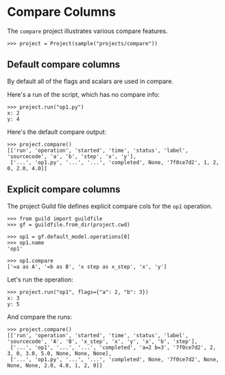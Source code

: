 # Compare Columns

The `compare` project illustrates various compare features.

    >>> project = Project(sample("projects/compare"))

## Default compare columns

By default all of the flags and scalars are used in compare.

Here's a run of the script, which has no compare info:

    >>> project.run("op1.py")
    x: 2
    y: 4

Here's the default compare output:

    >>> project.compare()
    [['run', 'operation', 'started', 'time', 'status', 'label', 'sourcecode', 'a', 'b', 'step', 'x', 'y'],
     ['...', 'op1.py', '...', '...', 'completed', None, '7f0ce7d2', 1, 2, 0, 2.0, 4.0]]

## Explicit compare columns

The project Guild file defines explicit compare cols for the `op1` operation.

    >>> from guild import guildfile
    >>> gf = guildfile.from_dir(project.cwd)

    >>> op1 = gf.default_model.operations[0]
    >>> op1.name
    'op1'

    >>> op1.compare
    ['=a as A', '=b as B', 'x step as x_step', 'x', 'y']

Let's run the operation:

    >>> project.run("op1", flags={"a": 2, "b": 3})
    x: 3
    y: 5

And compare the runs:

    >>> project.compare()
    [['run', 'operation', 'started', 'time', 'status', 'label', 'sourcecode', 'A', 'B', 'x_step', 'x', 'y', 'a', 'b', 'step'],
     ['...', 'op1', '...', '...', 'completed', 'a=2 b=3', '7f0ce7d2', 2, 3, 0, 3.0, 5.0, None, None, None],
     ['...', 'op1.py', '...', '...', 'completed', None, '7f0ce7d2', None, None, None, 2.0, 4.0, 1, 2, 0]]
